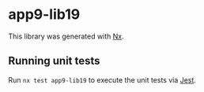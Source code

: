 # app9-lib19

This library was generated with [Nx](https://nx.dev).

## Running unit tests

Run `nx test app9-lib19` to execute the unit tests via [Jest](https://jestjs.io).
